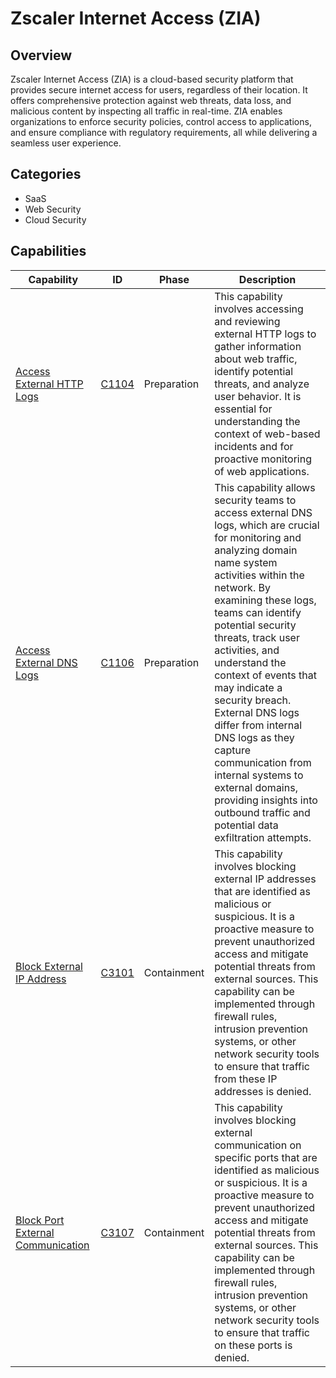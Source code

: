 # Zscaler Internet Access (ZIA)

## Overview

Zscaler Internet Access (ZIA) is a cloud-based security platform that provides secure internet access for users, regardless of their location. It offers comprehensive protection against web threats, data loss, and malicious content by inspecting all traffic in real-time. ZIA enables organizations to enforce security policies, control access to applications, and ensure compliance with regulatory requirements, all while delivering a seamless user experience.

## Categories

- SaaS
- Web Security
- Cloud Security

## Capabilities

| Capability | ID | Phase | Description |
|------------|----|-------|-------------|
| [Access External HTTP Logs](C1104.md) | [C1104](../../capability/access-external-http-logs/index.md) | Preparation | This capability involves accessing and reviewing external HTTP logs to gather information about web traffic, identify potential threats, and analyze user behavior. It is essential for understanding the context of web-based incidents and for proactive monitoring of web applications. |
| [Access External DNS Logs](C1106.md) | [C1106](../../capability/access-external-dns-logs/index.md) | Preparation | This capability allows security teams to access external DNS logs, which are crucial for monitoring and analyzing domain name system activities within the network. By examining these logs, teams can identify potential security threats, track user activities, and understand the context of events that may indicate a security breach. External DNS logs differ from internal DNS logs as they capture communication from internal systems to external domains, providing insights into outbound traffic and potential data exfiltration attempts. |
| [Block External IP Address](C3101.md) | [C3101](../../capability/block-external-ip-address/index.md) | Containment | This capability involves blocking external IP addresses that are identified as malicious or suspicious. It is a proactive measure to prevent unauthorized access and mitigate potential threats from external sources. This capability can be implemented through firewall rules, intrusion prevention systems, or other network security tools to ensure that traffic from these IP addresses is denied. |
| [Block Port External Communication](C3107.md) | [C3107](../../capability/block-port-external-communication/index.md) | Containment | This capability involves blocking external communication on specific ports that are identified as malicious or suspicious. It is a proactive measure to prevent unauthorized access and mitigate potential threats from external sources. This capability can be implemented through firewall rules, intrusion prevention systems, or other network security tools to ensure that traffic on these ports is denied. |